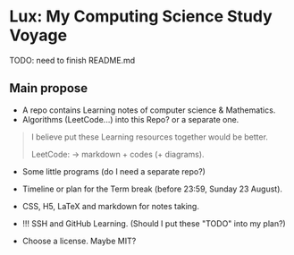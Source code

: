 # Lux: My Computing Science Study Voyage

TODO: need to finish README.md

## Main propose

- A repo contains Learning notes of computer science & Mathematics.
- Algorithms (LeetCode...) into this Repo? or a separate one.

> I believe put these Learning resources together would be better.
>
> LeetCode: -> markdown + codes (+ diagrams).

- Some little programs (do I need a separate repo?)
- Timeline or plan for the Term break (before 23:59, Sunday 23 August).
- CSS, H5, LaTeX and markdown for notes taking.

- !!! SSH and GitHub Learning. (Should I put these "TODO" into my plan?)

- Choose a license. Maybe MIT?
